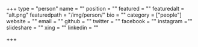 +++
type = "person"
name = ""
position = ""
featured = ""
featuredalt = "alt.png"
featuredpath = "/img/person/"
bio = ""
category = ["people"]
website = ""
email = ""
github = ""
twitter = ""
facebook = ""
instagram =""
slideshare = ""
xing = ""
linkedin = ""

+++
